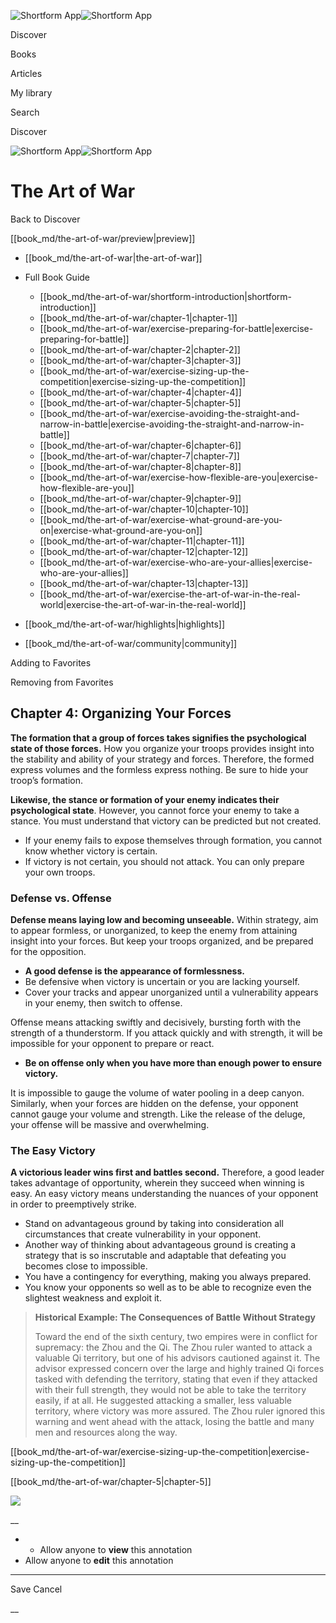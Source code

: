 ![Shortform App](/img/logo.36a2399e.svg)![Shortform App](/img/logo-dark.70c1b072.svg)

Discover

Books

Articles

My library

Search

Discover

![Shortform App](/img/logo.36a2399e.svg)![Shortform App](/img/logo-dark.70c1b072.svg)

# The Art of War

Back to Discover

[[book_md/the-art-of-war/preview|preview]]

  * [[book_md/the-art-of-war|the-art-of-war]]
  * Full Book Guide

    * [[book_md/the-art-of-war/shortform-introduction|shortform-introduction]]
    * [[book_md/the-art-of-war/chapter-1|chapter-1]]
    * [[book_md/the-art-of-war/exercise-preparing-for-battle|exercise-preparing-for-battle]]
    * [[book_md/the-art-of-war/chapter-2|chapter-2]]
    * [[book_md/the-art-of-war/chapter-3|chapter-3]]
    * [[book_md/the-art-of-war/exercise-sizing-up-the-competition|exercise-sizing-up-the-competition]]
    * [[book_md/the-art-of-war/chapter-4|chapter-4]]
    * [[book_md/the-art-of-war/chapter-5|chapter-5]]
    * [[book_md/the-art-of-war/exercise-avoiding-the-straight-and-narrow-in-battle|exercise-avoiding-the-straight-and-narrow-in-battle]]
    * [[book_md/the-art-of-war/chapter-6|chapter-6]]
    * [[book_md/the-art-of-war/chapter-7|chapter-7]]
    * [[book_md/the-art-of-war/chapter-8|chapter-8]]
    * [[book_md/the-art-of-war/exercise-how-flexible-are-you|exercise-how-flexible-are-you]]
    * [[book_md/the-art-of-war/chapter-9|chapter-9]]
    * [[book_md/the-art-of-war/chapter-10|chapter-10]]
    * [[book_md/the-art-of-war/exercise-what-ground-are-you-on|exercise-what-ground-are-you-on]]
    * [[book_md/the-art-of-war/chapter-11|chapter-11]]
    * [[book_md/the-art-of-war/chapter-12|chapter-12]]
    * [[book_md/the-art-of-war/exercise-who-are-your-allies|exercise-who-are-your-allies]]
    * [[book_md/the-art-of-war/chapter-13|chapter-13]]
    * [[book_md/the-art-of-war/exercise-the-art-of-war-in-the-real-world|exercise-the-art-of-war-in-the-real-world]]
  * [[book_md/the-art-of-war/highlights|highlights]]
  * [[book_md/the-art-of-war/community|community]]



Adding to Favorites 

Removing from Favorites 

## Chapter 4: Organizing Your Forces

**The formation that a group of forces takes signifies the psychological state of those forces.** How you organize your troops provides insight into the stability and ability of your strategy and forces. Therefore, the formed express volumes and the formless express nothing. Be sure to hide your troop’s formation.

**Likewise, the stance or formation of your enemy indicates their psychological state**. However, you cannot force your enemy to take a stance. You must understand that victory can be predicted but not created.

  * If your enemy fails to expose themselves through formation, you cannot know whether victory is certain. 
  * If victory is not certain, you should not attack. You can only prepare your own troops. 



### Defense vs. Offense

**Defense means laying low and becoming unseeable.** Within strategy, aim to appear formless, or unorganized, to keep the enemy from attaining insight into your forces. But keep your troops organized, and be prepared for the opposition.

  * **A good defense is the appearance of formlessness.**
  * Be defensive when victory is uncertain or you are lacking yourself.
  * Cover your tracks and appear unorganized until a vulnerability appears in your enemy, then switch to offense. 



Offense means attacking swiftly and decisively, bursting forth with the strength of a thunderstorm. If you attack quickly and with strength, it will be impossible for your opponent to prepare or react.

  * **Be on offense only when you have more than enough power to ensure victory.**



It is impossible to gauge the volume of water pooling in a deep canyon. Similarly, when your forces are hidden on the defense, your opponent cannot gauge your volume and strength. Like the release of the deluge, your offense will be massive and overwhelming.

### The Easy Victory

**A victorious leader wins first and battles second.** Therefore, a good leader takes advantage of opportunity, wherein they succeed when winning is easy. An easy victory means understanding the nuances of your opponent in order to preemptively strike.

  * Stand on advantageous ground by taking into consideration all circumstances that create vulnerability in your opponent. 
  * Another way of thinking about advantageous ground is creating a strategy that is so inscrutable and adaptable that defeating you becomes close to impossible. 
  * You have a contingency for everything, making you always prepared. 
  * You know your opponents so well as to be able to recognize even the slightest weakness and exploit it. 



> **Historical Example: The Consequences of Battle Without Strategy**
> 
> Toward the end of the sixth century, two empires were in conflict for supremacy: the Zhou and the Qi. The Zhou ruler wanted to attack a valuable Qi territory, but one of his advisors cautioned against it. The advisor expressed concern over the large and highly trained Qi forces tasked with defending the territory, stating that even if they attacked with their full strength, they would not be able to take the territory easily, if at all. He suggested attacking a smaller, less valuable territory, where victory was more assured. The Zhou ruler ignored this warning and went ahead with the attack, losing the battle and many men and resources along the way.

[[book_md/the-art-of-war/exercise-sizing-up-the-competition|exercise-sizing-up-the-competition]]

[[book_md/the-art-of-war/chapter-5|chapter-5]]

![](https://bat.bing.com/action/0?ti=56018282&Ver=2&mid=e6436024-400e-467c-9ef9-0ae6809d20c5&sid=1711133063fa11eebdec89a8b8ae3bbc&vid=171147a063fa11eea7440fcfeb230d96&vids=0&msclkid=N&pi=0&lg=en-US&sw=800&sh=600&sc=24&nwd=1&tl=Shortform%20%7C%20Book&p=https%3A%2F%2Fwww.shortform.com%2Fapp%2Fbook%2Fthe-art-of-war%2Fchapter-4&r=&lt=373&evt=pageLoad&sv=1&rn=366723)

__

  *   * Allow anyone to **view** this annotation
  * Allow anyone to **edit** this annotation



* * *

Save Cancel

__



